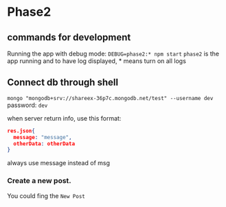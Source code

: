 # Phase2

## commands for development

Running the app with debug mode: `DEBUG=phase2:* npm start`
`phase2` is the app running and to have log displayed, \* means turn on all logs

## Connect db through shell

`mongo "mongodb+srv://shareex-36p7c.mongodb.net/test" --username dev`
password: `dev`

when server return info, use this format:

```json
res.json{
  message: "message",
  otherData: otherData
}
```

always use message instead of msg





### Create a new post.

You could fing the `New Post`